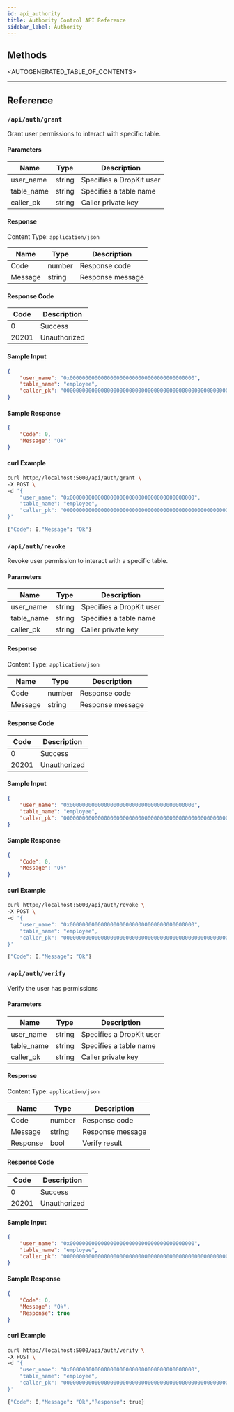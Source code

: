 ```yaml
---
id: api_authority
title: Authority Control API Reference
sidebar_label: Authority
---
```


## Methods

<AUTOGENERATED_TABLE_OF_CONTENTS>

---

## Reference

### `/api/auth/grant`

Grant user permissions to interact with specific table.

#### Parameters

| Name       | Type   | Description                      |
| ---------- | ------ | -------------------------------- |
| user_name  | string | Specifies a DropKit user         |
| table_name | string | Specifies a table name           |
| caller_pk  | string | Caller private key               |

#### Response

Content Type: `application/json`

| Name         | Type   | Description             |
| ------------ | ------ | ----------------------- |
| Code         | number | Response code           |
| Message      | string | Response message        |

#### Response Code

| Code         | Description                  |
| ------------ | ---------------------------- |
| 0            | Success                      |
| 20201        | Unauthorized                 |

#### Sample Input

```json
{
    "user_name": "0x0000000000000000000000000000000000000000",
    "table_name": "employee",
    "caller_pk": "00000000000000000000000000000000000000000000000000000000000000000000"
}
```

#### Sample Response

```json
{
    "Code": 0,
    "Message": "Ok"
}
```

#### curl Example

```bash
curl http://localhost:5000/api/auth/grant \
-X POST \
-d '{
    "user_name": "0x0000000000000000000000000000000000000000",
    "table_name": "employee",
    "caller_pk": "00000000000000000000000000000000000000000000000000000000000000000000"
}'

{"Code": 0,"Message": "Ok"}
```

### `/api/auth/revoke`

Revoke user permission to interact with a specific table.

#### Parameters

| Name       | Type   | Description                      |
| ---------- | ------ | -------------------------------- |
| user_name  | string | Specifies a DropKit user         |
| table_name | string | Specifies a table name           |
| caller_pk  | string | Caller private key               |

#### Response

Content Type: `application/json`

| Name         | Type   | Description             |
| ------------ | ------ | ----------------------- |
| Code         | number | Response code           |
| Message      | string | Response message        |

#### Response Code

| Code         | Description                  |
| ------------ | ---------------------------- |
| 0            | Success                      |
| 20201        | Unauthorized                 |

#### Sample Input

```json
{
    "user_name": "0x0000000000000000000000000000000000000000",
    "table_name": "employee",
    "caller_pk": "00000000000000000000000000000000000000000000000000000000000000000000"
}
```

#### Sample Response

```json
{
    "Code": 0,
    "Message": "Ok"
}
```

#### curl Example

```bash
curl http://localhost:5000/api/auth/revoke \
-X POST \
-d '{
    "user_name": "0x0000000000000000000000000000000000000000",
    "table_name": "employee",
    "caller_pk": "00000000000000000000000000000000000000000000000000000000000000000000"
}'

{"Code": 0,"Message": "Ok"}
```

### `/api/auth/verify`

Verify the user has permissions

#### Parameters

| Name       | Type   | Description                      |
| ---------- | ------ | -------------------------------- |
| user_name  | string | Specifies a DropKit user         |
| table_name | string | Specifies a table name           |
| caller_pk  | string | Caller private key               |

#### Response

Content Type: `application/json`

| Name         | Type   | Description             |
| ------------ | ------ | ----------------------- |
| Code         | number | Response code           |
| Message      | string | Response message        |
| Response     | bool   | Verify result           |

#### Response Code

| Code         | Description                  |
| ------------ | ---------------------------- |
| 0            | Success                      |
| 20201        | Unauthorized                 |

#### Sample Input

```json
{
    "user_name": "0x0000000000000000000000000000000000000000",
    "table_name": "employee",
    "caller_pk": "00000000000000000000000000000000000000000000000000000000000000000000"
}
```

#### Sample Response

```json
{
    "Code": 0,
    "Message": "Ok",
    "Response": true
}
```

#### curl Example

```bash
curl http://localhost:5000/api/auth/verify \
-X POST \
-d '{
    "user_name": "0x0000000000000000000000000000000000000000",
    "table_name": "employee",
    "caller_pk": "00000000000000000000000000000000000000000000000000000000000000000000"
}'

{"Code": 0,"Message": "Ok","Response": true}
```
